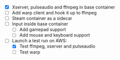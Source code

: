  - [x] Xserver, pulseaudio  and ffmpeg in base container
 - [ ] Add warp client and hook it up to ffmpeg
 - [ ] Steam container as a sidecar
 - [ ] Input inside base container
     - [ ] Add gamepad support
     - [ ] Add mouse and keyboard support
 - [ ] Launch a test run on AWS:
      - [x] Test ffmpeg, xserver and pulseaudio
      - [ ] Test warp